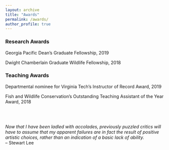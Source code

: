 ```yaml
---
layout: archive
title: "Awards"
permalink: /awards/
author_profile: true
---
```


### Research Awards
Georgia Pacific Dean’s Graduate Fellowship, 2019

Dwight Chamberlain Graduate Wildlife Fellowship, 2018

### Teaching Awards
Departmental nominee for Virginia Tech’s Instructor of Record Award, 2019

Fish and Wildlife Conservation’s Outstanding Teaching Assistant of the Year Award, 2018

<br />
<br />

_Now that I have been ladled with accolades, previously puzzled critics will have to assume that my apparent failures are in fact the result of positive artistic choices, rather than an indication of a basic lack of ability._\
– Stewart Lee
